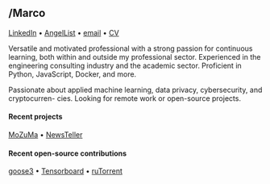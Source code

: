 ## /Marco

[LinkedIn](https://linkedin.com/in/mromanelli9) •
[AngelList](https://angel.co/u/mromanelli9) •
[email](mailto:marco.romanelli@pm.me) •
[CV](./CV_Marco_Romanelli.pdf)

Versatile and motivated professional with a strong passion for continuous learning,
both within and outside my professional sector.
Experienced in the engineering consulting industry and the academic sector. 
Proficient in Python, JavaScript, Docker, and more.

Passionate about applied machine learning, data privacy, cybersecurity, and cryptocurren- cies.
Looking for remote work or open-source projects.

#### Recent projects

[MoZuMa](https://github.com/mozuma/mozuma) •
[NewsTeller](https://newsteller.lsir.ch/)

#### Recent open-source contributions

[goose3](https://github.com/goose3/goose3/issues?q=author%3Amromanelli9) •
[Tensorboard](https://github.com/tensorflow/tensorboard/issues?q=author%3Amromanelli9) •
[ruTorrent](https://github.com/Novik/ruTorrent/issues?q=author%3Amromanelli9)
